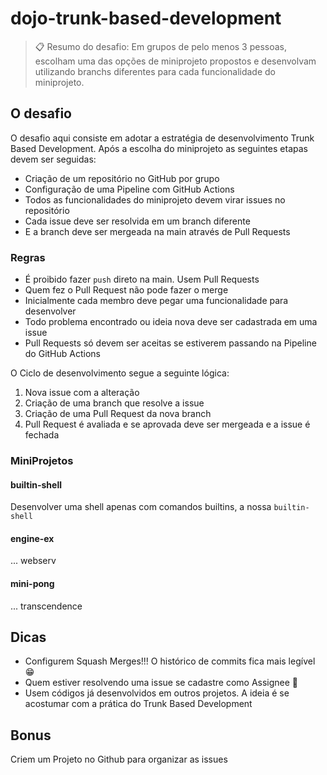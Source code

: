 # dojo-trunk-based-development

> 📋 Resumo do desafio: Em grupos de pelo menos 3 pessoas, escolham uma das opções de miniprojeto propostos e desenvolvam utilizando branchs diferentes para cada funcionalidade do miniprojeto.

## O desafio

O desafio aqui consiste em adotar a estratégia de desenvolvimento Trunk Based Development. Após a escolha do miniprojeto as seguintes etapas devem ser seguidas:

* Criação de um repositório no GitHub por grupo 
* Configuração de uma Pipeline com GitHub Actions
* Todos as funcionalidades do miniprojeto devem virar issues no repositório
* Cada issue deve ser resolvida em um branch diferente
* E a branch deve ser mergeada na main através de Pull Requests

### Regras
* É proibido fazer `push` direto na main. Usem Pull Requests
* Quem fez o Pull Request não pode fazer o merge
* Inicialmente cada membro deve pegar uma funcionalidade para desenvolver
* Todo problema encontrado ou ideia nova deve ser cadastrada em uma issue
* Pull Requests só devem ser aceitas se estiverem passando na Pipeline do GitHub Actions

O Ciclo de desenvolvimento segue a seguinte lógica:

1. Nova issue com a alteração
2. Criação de uma branch que resolve a issue
3. Criação de uma Pull Request da nova branch
4. Pull Request é avaliada e se aprovada deve ser mergeada e a issue é fechada

### MiniProjetos

#### builtin-shell

Desenvolver uma shell apenas com comandos builtins, a nossa `builtin-shell`

#### engine-ex

... webserv

#### mini-pong

... transcendence

## Dicas

- Configurem Squash Merges!!! O histórico de commits fica mais legível 😁
- Quem estiver resolvendo uma issue se cadastre como Assignee 👀
- Usem códigos já desenvolvidos em outros projetos. A ideia é se acostumar com a prática do Trunk Based Development

## Bonus

Criem um Projeto no Github para organizar as issues
